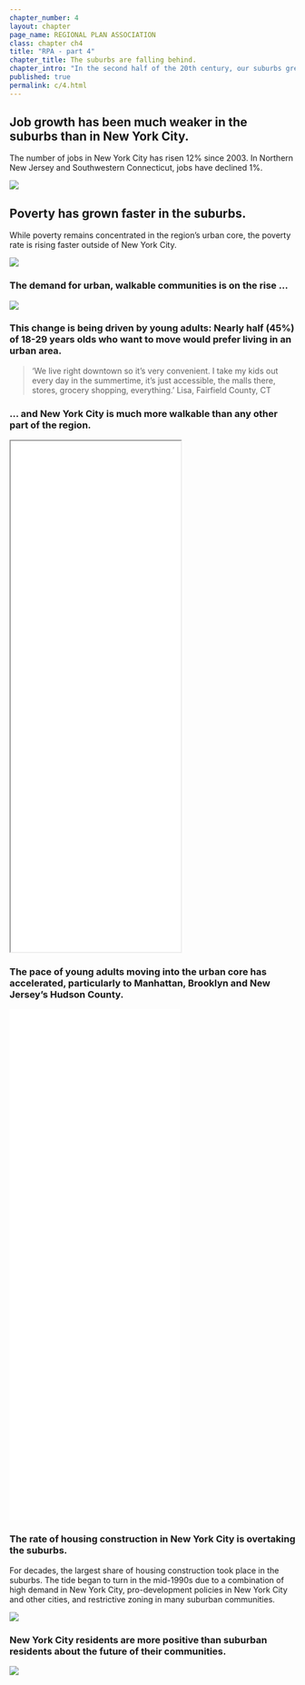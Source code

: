 ```yaml
---
chapter_number: 4
layout: chapter
page_name: REGIONAL PLAN ASSOCIATION
class: chapter ch4
title: "RPA - part 4"
chapter_title: The suburbs are falling behind.
chapter_intro: "In the second half of the 20th century, our suburbs grew quickly as residents abandoned cities. In the last 20 years, that pattern has been upended. People and jobs are moving into New York, Jersey City, White Plains, Stamford and other urban communities. Construction in these cities has surged, driven both by demand and by municipal policies. And while poverty rates are still far higher in the cities, they are growing much faster in the suburbs. <p><p> The suburban slide threatens the region’s prosperity as a whole. New York and the region’s other cities depend on the suburbs for a large share of their workforce, and the metropolitan area’s appeal depends in part on having a diverse mix of urban and suburban communities. Without more suburban housing priced for different income levels, cities will bear a heavy burden of meeting the region’s affordable-housing needs. "
published: true
permalink: c/4.html
---
```


## **Job growth has been much weaker in the suburbs than in New York City.**
The number of jobs in New York City has risen 12% since 2003. In Northern New Jersey and Southwestern Connecticut, jobs have declined 1%.

<img src="/media/4_Job Growth.png" class="img-responsive" />

## Poverty has grown faster in the suburbs.
While poverty remains concentrated in the region’s urban core, the poverty rate is rising faster outside of New York City.

<img src="/media/4_Share of Population Below the Poverty Line.png" class="img-responsive" />

### The demand for urban, walkable communities is on the rise …

<img src="/media/4_Share of Residents Move Urban Community.png" class="img-responsive" />

### This change is being driven by young adults: Nearly half (45%) of 18-29 years olds who want to move would prefer living in an urban area.

> ‘We live right downtown so it’s very convenient. I take my kids out every day in the summertime, it’s just accessible, the malls there, stores, grocery shopping, everything.’
Lisa, Fairfield County, CT

### … and New York City is much more walkable than any other part of the region.

<iframe src="/maps/walkability.html" height="900" class="wrap-map"></iframe>

### The pace of young adults moving into the urban core has accelerated, particularly to Manhattan, Brooklyn and New Jersey’s Hudson County.

<iframe src="/maps/population.html" frameborder="0" with = "50" height="900" class="wrap-map"></iframe>

### The rate of housing construction in New York City is overtaking the suburbs.
For decades, the largest share of housing construction took place in the suburbs. The tide began to turn in the mid-1990s due to a combination of high demand in New York City, pro-development policies in New York City and other cities, and restrictive zoning in many suburban communities.

<img src="/media/4_New Housing Permits.png" class="img-responsive" />

### New York City residents are more positive than suburban residents about the future of their communities.

<img src="/media/4_Residents That Believe Their Community Will be Better in 10 Years.png" class="img-responsive" />